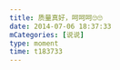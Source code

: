 ```yaml
---
title: 质量真好，呵呵呵🙄🙄
date: 2014-07-06 18:37:33
mCategories: [说说]
type: moment
time: t183733
---
```


<div id="pics-20140706183733"></div>

<script src="/lib/moment/pics.js"></script>
<script>
var data = [
    {"link": "2014-07-06_000000.jpeg", "type": "shuoshuo"}
];
picsRender(data, "pics-20140706183733");
</script>
